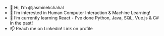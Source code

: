 - 👋 Hi, I’m @jasminekchahal
- 👀 I’m interested in Human Computer Interaction & Machine Learning!
- 🌱 I’m currently learning React - I've done Python, Java, SQL, Vue.js & C# in the past!
- 📫 Reach me on Linkedin! Link on profile

